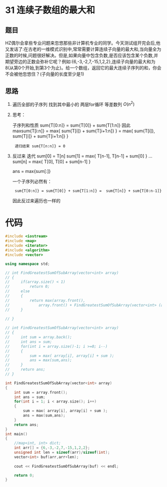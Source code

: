 # 31 连续子数组的最大和

## 题目

HZ偶尔会拿些专业问题来忽悠那些非计算机专业的同学。今天测试组开完会后,他又发话了:在古老的一维模式识别中,常常需要计算连续子向量的最大和,当向量全为正数的时候,问题很好解决。但是,如果向量中包含负数,是否应该包含某个负数,并期望旁边的正数会弥补它呢？例如:{6,-3,-2,7,-15,1,2,2},连续子向量的最大和为8(从第0个开始,到第3个为止)。给一个数组，返回它的最大连续子序列的和，你会不会被他忽悠住？(子向量的长度至少是1)

## 思路

1. 遍历全部的子序列 找到其中最小的 两层for循环 等差数列 $O(n^2)$
   
2. 思考：

    子序列和性质   sum{T[0:n]} = sum{T[0]} + sum{T[1:n]}
    因此
        maxsum{T[i:n]} = max{ sum{T[i]} + sum{T[i+1:n]} }
                 =  max{ sum{T[i]}, sum{T[i]} + sum{T[i+1:n]} }

        递归结束 sum{T[n:n]} = 0

3. 反过来 迭代
    sum[0] = T[n]
    sum[1] = max{ T[n-1], T[n-1] + sum[0] }
        ...
    sum[n] = max{ T[0], T[0] + sum[n-1] }

    ans = max{sum[:]}

    一个子序列必然有：

        sum{T[0:n]} = sum{T[0]} + sum{T[1:n]} =  sum{T[n]} + sum{T[0:n-1]} 

    因此反过来遍历也一样的


# 代码

```cpp
#include <iostream>
#include <map>
#include <iterator>
#include <algorithm>
#include <vector>

using namespace std;

// int FindGreatestSumOfSubArray(vector<int> array)
// {
//     if(array.size() < 1)
//         return 0; 
//     else
//     {
//         return max(array.front(), 
//             array.front() + FindGreatestSumOfSubArray(vector<int> (array.begin()+1,array.end()) )  );
//     }
        
// }

// int FindGreatestSumOfSubArray(vector<int> array)
// {   
//     int sum = array.back();
//     int ans = sum;
//     for(int i = array.size()-1; i >=0; i--)
//     {
//         sum = max( array[i], array[i] + sum );
//         ans = max(sum,ans);
//     }
//     return ans;
// }

int FindGreatestSumOfSubArray(vector<int> array)
{   
    int sum = array.front();
    int ans = sum;
    for(int i = 1; i < array.size(); i++)
    {
        sum = max( array[i], array[i] + sum );
        ans = max(sum,ans);
    }
    return ans;
}
int main()
{
    //map<int, int> dict;
    int arr[] = {6,-3,-2,7,-15,1,2,2};    
    unsigned int len = sizeof(arr)/sizeof(int);
    vector<int> buf(arr,arr+len);   
   
    cout << FindGreatestSumOfSubArray(buf) << endl;    

    return 0;
}

```